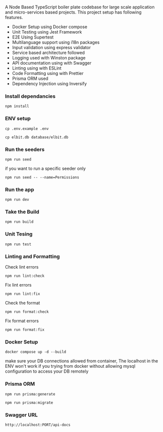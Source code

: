 A Node Based TypeScript boiler plate codebase for large scale application and micro-services based projects.
This project setup has following features.

* Docker Setup using Docker compose
* Unit Testing using Jest Framework
* E2E Using Supertest
* Multilanguage support using i18n packages
* Input validation using express validator
* Service based architecture followed
* Logging used with Winston package
* API documentation using with Swagger
* Linting using with ESLint
* Code Formatting using with Prettier
* Prisma ORM used
* Dependency Injection using Inversify

### Install dependancies 

`npm install`

### ENV setup

`cp .env.example .env`

`cp elbit.db database/elbit.db`

### Run the seeders

`npm run seed`

if you want to run a specific seeder only

`npm run seed -- --name=Permissions`

### Run the app

`npm run dev`

### Take the Build

`npm run build`

### Unit Tesing

`npm run test`


### Linting and Formatting

Check lint errors

`npm run lint:check`

Fix lint errors

`npm run lint:fix`

Check the format

`npm run format:check`

Fix format errors

`npm run format:fix`

### Docker Setup

`docker compose up -d --build`

make sure your DB connections allowed from container, The localhost in the ENV won't work if you trying from docker without allowing mysql configuration to access your DB remotely

### Prisma ORM

`npm run prisma:generate`

`npm run prisma:migrate`

### Swagger URL

`http://localhost:PORT/api-docs`

